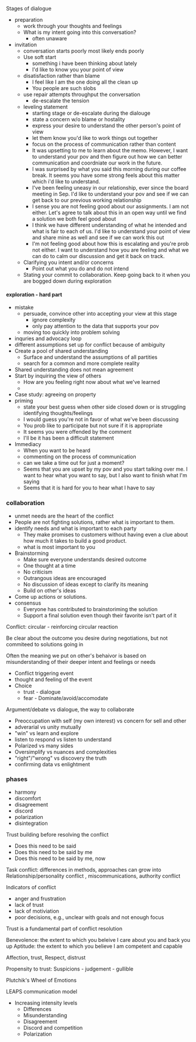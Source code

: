 Stages of dialogue
* preparation
  * work through your thoughts and feelings
  * What is my intent going into this conversation?
    * often unaware
* invitation
  * conversation starts poorly most likely ends poorly
  * Use soft start
    * something i have been thinking about lately
    * I'd like to know you your point of view
  * disatisfaction rather than blame
    * I feel like I am the one doing all the clean up
    * You people are such slobs
  * use repair attempts throughput the conversation
    * de-escalate the tension
  * leveling statement
    * starting stage or de-escalate during the dialouge
    * state a concern w/o blame or hostality 
    * express your desire to understand the other person's point of view
    * let them know you'd like to work things out together
    * focus on the process of communication rather than content
    * It was upsetting to me to learn about the memo. However, I want to understand your pov and then figure out how we can better communication and coordniate our work in the future.
    * I was surprised by what you said this morning during our coffee break. It seems you have some strong feels about this matter which i'd like to understand.
    * I've been feeling uneasy in our relationship, ever since the board meeting in Sep. I'd like to understand your pov and see if we can get back to our previous working relationship  
    * I sense you are not feeling good about our assignments. I am not either. Let's agree to talk about this in an open way until we find a solution we both feel good about
    * I think we have different understanding of what he intended and what is fair to each of us. I'd like to understand your point of view and share mine as well and see if we can work this out
    * I'm not feeling good about how this is escalating and you're prob not either. I want to understand how you are feeling and what we can do to calm our discussion and get it back on track.
  * Clarifying you intent and/or concerns
    * Point out what you do and do not intend
  * Stating your commit to collaboration. Keep going back to it when you are bogged down during exploration
 
#### exploration - hard part

* mistake
  * persuade, convince other into accepting your view at this stage  
    * ignore complexity
    * only pay attention to the data that supports your pov 
  * moving too quickly into problem solving
* inquries and advocacy loop
* different assumptions set up for conflict because of ambiguity  
* Create a pool of shared understanding
  * Surface and understand the assumptions of all partities
  * search for a common and more complete reality
* Shared understanding does not mean agreement
* Start by inquiring the view of others
  * How are you feeling right now about what we've learned
  * 
* Case study: agreeing on property
* priming
  * state your best guess when other side closed down or is struggling identifying thoughts/feelings
  * I would guess you're not in favor of what we've been discussing
  * You prob like to participate but not sure if it is appropriate
  * It seems you were offended by the comment
  * I'll be it has been a difficult statement
* Immediacy
  * When you want to be heard
  * commenting on the process of communication
  * can we take a time out for just a moment?
  * Seems that you are upset by my pov and you start talking over me. I want to hear what you want to say, but I also want to finish what I'm saying
  * Seems that it is hard for you to hear what I have to say


### collaboration
* unmet needs are the heart of the conflict
* People are not fighting solutions, rather what is important to them.
* identify needs and what is important to each party
  * They make promises to customers without having even a clue about how much it takes to build a good product.
  * what is most important to you
* Brainstorming 
  * Make sure everyone understands desired outcome
  * One thought at a time
  * No criticism
  * Outrangous ideas are encouraged 
  * No discussion of ideas except to clarify its meaning
  * Build on other's ideas
* Come up actions or solutions.
* consensus
  * Everyone has contributed to brainstoriming the solution
  * Support a final solution even though their favorite isn't part of it



Conflict: circular - reinforcing circular reaction

Be clear about the outcome you desire during negotiations, but not commiteed to solutions going in


Often the meaning we put on other's behaivor is based on misunderstanding of their deeper intent and feelings or needs



* Conflict triggering event
* thought and feeling of the event
* Choice
  * trust - dialogue
  * fear - Dominate/avoid/accomodate

Argument/debate vs dialogue, the way to collaborate
* Preoccupation with self (my own interest) vs concern for sell and other
* adverarial vs unity mutually
* "win" vs learn and explore
* listen to respond vs listen to understand
* Polarized vs many sides
* Oversimplify vs nuances and complexities
* "right"/"wrong" vs discovery the truth
* confirming data vs enlightment


### phases
* harmony
* discomfort
* disagreement
* discord
* polarization
* disintegration

Trust building before resolving the conflict


* Does this need to be said
* Does this need to be said by me
* Does this need to be said by me, now

Task conflict: differences in methods, approaches
can grow into
Relationship/personality conflict , miscommunications, authority conflict 

Indicators of conflict
* anger and frustration
* lack of trust
* lack of motiviation
* poor decisions, e.g., unclear with goals and not enough focus


Trust is a fundamental part of conflict resolution

Benevolence: the extent to which you beleive I care about you and back you up
Aptitude: the extent to which you believe I am competent and capable

Affection, trust, Respect, distrust

Propensity to trust: Suspicions - judgement - gullible

Plutchik's Wheel of Emotions


LEAPS communication model

* Increasing intensity levels
  * Differences
  * Misunderstanding
  * Disagreement
  * Discord and competition
  * Polarization
















